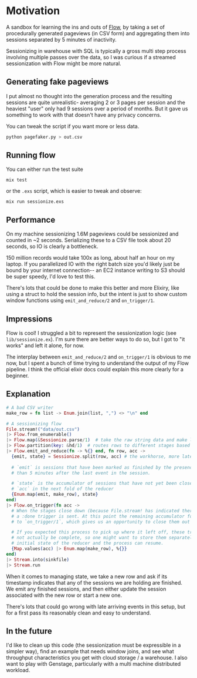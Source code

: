# Motivation

A sandbox for learning the ins and outs of [Flow](https://github.com/dashbitco/flow), by taking a set of procedurally generated pageviews (in CSV form) and aggregating them into sessions separated by 5 minutes of inactivity.

Sessionizing in warehouse with SQL is typically a gross multi step process involving multiple passes over the data, so I was curious if a streamed sessionization with Flow might be more natural.

## Generating fake pageviews

I put almost no thought into the generation process and the resulting sessions are quite unrealistic- averaging 2 or 3 pages per session and the heaviest "user" only had 9 sessions over a period of months. But it gave us something to work with that doesn't have any privacy concerns.

You can tweak the script if you want more or less data.

```python
python pagefaker.py > out.csv
```

## Running flow

You can either run the test suite

```
mix test
```

or the `.exs` script, which is easier to tweak and observe:

```
mix run sessionize.exs
```


## Performance

On my machine sessionizing 1.6M pageviews could be sessionized and counted in ~2 seconds. Serializing these to a CSV file took about 20 seconds, so IO is clearly a bottleneck.

150 million records would take 100x as long, about half an hour on my laptop. If you parallelized IO with the right batch size you'd likely just be bound by your internet connection-- an EC2 instance writing to S3 should be super speedy, I'd love to test this.

There's lots that could be done to make this better and more Elixiry, like using a struct to hold the session info, but the intent is just to show custom window functions using `emit_and_reduce/2` and `on_trigger/1`.

## Impressions

Flow is cool! I struggled a bit to represent the sessionization logic (see `lib/sessionize.ex`). I'm sure there are better ways to do so, but I got to "it works" and left it alone, for now.

The interplay between `emit_and_reduce/2` and `on_trigger/1` is obvious to me now, but I spent a bunch of time trying to understand the output of my Flow pipeline. I think the official elixir docs could explain this more clearly for a beginner.

## Explanation

```elixir
# A bad CSV writer
make_row = fn list -> Enum.join(list, ",") <> "\n" end

# A sessionizing flow
File.stream!("data/out.csv")
|> Flow.from_enumerable()
|> Flow.map(&Sessionize.parse/1)  # take the raw string data and make lists
|> Flow.partition(key: &hd/1)  # routes rows to different stages based on the UUID
|> Flow.emit_and_reduce(fn -> %{} end, fn row, acc ->
  {emit, state} = Sessionize.split(row, acc) # the workhorse, more later
  
  # `emit` is sessions that have been marked as finished by the presence of events more 
  # than 5 minutes after the last event in the session.

  # `state` is the accumulator of sessions that have not yet been closed out This becomes 
  # `acc` in the next fold of the reducer
  {Enum.map(emit, make_row), state}
end)
|> Flow.on_trigger(fn acc ->
  # When the stages close down (because File.stream! has indicated there are no more events),
  # a :done trigger is sent. At this point the remaining accumulator for each stage is passed
  # to `on_trigger/1`, which gives us an opportunity to close them out as finished sessions.

  # If you expected this process to pick up where it left off, these triggered sessions might
  # not actually be complete, so one might want to store them separately so they can be the
  # initial state of the reducer and the process can resume.
  {Map.values(acc) |> Enum.map(make_row), %{}}
end)
|> Stream.into(sinkfile)
|> Stream.run
```

When it comes to managing state, we take a new row and ask if its timestamp indicates that any of the sessions we are holding are finished. We emit any finished sessions, and then either update the session associated with the new row or start a new one.

There's lots that could go wrong with late arriving events in this setup, but for a first pass its reasonably clean and easy to understand.

## In the future

I'd like to clean up this code (the sessionization must be expressible in a simpler way), find an example that needs window joins, and see what throughput characteristics you get with cloud storage / a warehouse. I also want to play with Genstage, particularly with a multi machine distributed workload.
